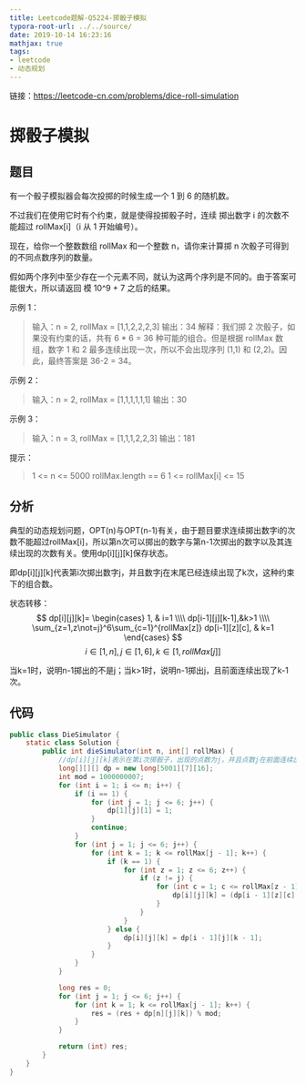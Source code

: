 ```yaml
---
title: Leetcode题解-Q5224-掷骰子模拟
typora-root-url: ../../source/
date: 2019-10-14 16:23:16
mathjax: true
tags:
- leetcode
- 动态规划
---
```


链接：https://leetcode-cn.com/problems/dice-roll-simulation

<!--more-->

# 掷骰子模拟

## 题目

有一个骰子模拟器会每次投掷的时候生成一个 1 到 6 的随机数。

不过我们在使用它时有个约束，就是使得投掷骰子时，连续 掷出数字 i 的次数不能超过 rollMax[i]（i 从 1 开始编号）。

现在，给你一个整数数组 rollMax 和一个整数 n，请你来计算掷 n 次骰子可得到的不同点数序列的数量。

假如两个序列中至少存在一个元素不同，就认为这两个序列是不同的。由于答案可能很大，所以请返回 模 10^9 + 7 之后的结果。 

示例 1：

> 输入：n = 2, rollMax = [1,1,2,2,2,3]
> 输出：34
> 解释：我们掷 2 次骰子，如果没有约束的话，共有 6 * 6 = 36 种可能的组合。但是根据 rollMax 数组，数字 1 和 2 最多连续出现一次，所以不会出现序列 (1,1) 和 (2,2)。因此，最终答案是 36-2 = 34。

示例 2：

> 输入：n = 2, rollMax = [1,1,1,1,1,1]
> 输出：30

示例 3：

> 输入：n = 3, rollMax = [1,1,1,2,2,3]
> 输出：181


提示：

> 1 <= n <= 5000
> rollMax.length == 6
> 1 <= rollMax[i] <= 15

## 分析 

典型的动态规划问题，OPT(n)与OPT(n-1)有关，由于题目要求连续掷出数字i的次数不能超过rollMax[i]，所以第n次可以掷出的数字与第n-1次掷出的数字以及其连续出现的次数有关。使用dp\[i\]\[j\]\[k\]保存状态。

即dp\[i\]\[j\]\[k\]代表第i次掷出数字j，并且数字j在末尾已经连续出现了k次，这种约束下的组合数。

状态转移：
$$
dp[i][j][k]=
\begin{cases}
  1, & i=1 \\\\
  dp[i-1][j][k-1],&k>1 \\\\
 \sum_{z=1,z\not=j}^6\sum_{c=1}^{rollMax[z]} dp[i-1][z][c], & k=1
\end{cases}
$$
$$
i\in[1,n],j\in[1,6],k\in[1,rollMax[j]]
$$

当k=1时，说明n-1掷出的不是j；当k>1时，说明n-1掷出j，且前面连续出现了k-1次。



## 代码

```java
public class DieSimulator {
    static class Solution {
        public int dieSimulator(int n, int[] rollMax) {
            //dp[i][j][k]表示在第i次掷骰子，出现的点数为j，并且点数j在前面连续出现了k次的可能情况数量
            long[][][] dp = new long[5001][7][16];
            int mod = 1000000007;
            for (int i = 1; i <= n; i++) {
                if (i == 1) {
                    for (int j = 1; j <= 6; j++) {
                        dp[1][j][1] = 1;
                    }
                    continue;
                }
                for (int j = 1; j <= 6; j++) {
                    for (int k = 1; k <= rollMax[j - 1]; k++) {
                        if (k == 1) {
                            for (int z = 1; z <= 6; z++) {
                                if (z != j) {
                                    for (int c = 1; c <= rollMax[z - 1]; c++) {
                                        dp[i][j][k] = (dp[i - 1][z][c] + dp[i][j][k]) % mod;
                                    }
                                }
                            }
                        } else {
                            dp[i][j][k] = dp[i - 1][j][k - 1];
                        }
                    }
                }
            }

            long res = 0;
            for (int j = 1; j <= 6; j++) {
                for (int k = 1; k <= rollMax[j - 1]; k++) {
                    res = (res + dp[n][j][k]) % mod;
                }
            }

            return (int) res;
        }
    }
}
```

